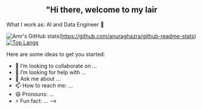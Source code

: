 <h2 align="center">"Hi there, welcome to my lair </h2>

 What I work as: AI and Data Engineer 🧠
 

![Amr's GitHub stats](https://github-readme-stats.vercel.app/api?username=Amr-devman&show_icons=true&theme=radical)(https://github.com/anuraghazra/github-readme-stats)
[![Top Langs](https://github-readme-stats.vercel.app/api/top-langs/?username=Amr-devman)](https://github.com/anuraghazra/github-readme-stats)


Here are some ideas to get you started:


- 👯 I’m looking to collaborate on ...
- 🤔 I’m looking for help with ...
- 💬 Ask me about ...
- 📫 How to reach me: ...
- 😄 Pronouns: ...
- ⚡ Fun fact: ...
-->
